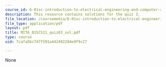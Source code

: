 ```yaml
---
course_id: 6-01sc-introduction-to-electrical-engineering-and-computer-science-i-spring-2011
description: This resource contains solutions for the quiz 3.
file_location: /coursemedia/6-01sc-introduction-to-electrical-engineering-and-computer-science-i-spring-2011/7cafa5bc7d7f591a442492204e9f9c27_MIT6_01SCS11_quiz03_sol.pdf
file_type: application/pdf
layout: pdf
title: MIT6_01SCS11_quiz03_sol.pdf
type: course
uid: 7cafa5bc7d7f591a442492204e9f9c27

---
```

None